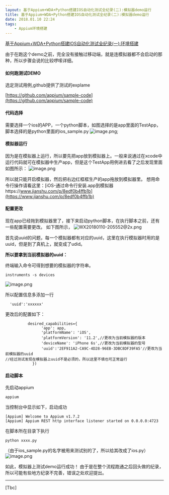 ```yaml
---
layout: 基于Appium+WDA+Python搭建IOS自动化测试全纪录(二):模拟器demo运行
title: 基于Appium+WDA+Python搭建IOS自动化测试全纪录(二):模拟器demo运行
date: 2018.01.10 22:24
tags:
	- Appium环境搭建
---
```


[基于Appium+WDA+Python搭建IOS自动化测试全纪录(一):环境搭建
](2018/01/10/201801102040/)

由于在跑这个demo之前，完全没有接触过移动端，就是连模拟器都不会启动的那种，所以步骤会说的比较啰嗦详细。

#### 如何跑测试DEMO

选定测试用例,github提供了测试的explame

[https://github.com/appium/sample-code](https://github.com/appium/sample-code)

#### 代码选择

需要选择一个ios的APP，一个python脚本，如图选择的是app里面的TestApp，脚本选择的是python里面的ios_sample.py
![image.png](http://upload-images.jianshu.io/upload_images/1094385-72611e445351abec.png?imageMogr2/auto-orient/strip%7CimageView2/2/w/1240);

#### 模拟器运行

因为是在模拟器上运行，所以要先把app放到模拟器上。一般来说通过在xcode中运行代码就可在模拟器中生产app，但是这个TestApp用例进去看了之后发现里面如图所示：
![image.png](http://upload-images.jianshu.io/upload_images/1094385-9a55f95dc9c13a23.png?imageMogr2/auto-orient/strip%7CimageView2/2/w/1240)

所以就只能开启模拟器，然后把右边红框框生产的app拖放到模拟器里。
想用命令行操作请看这里：[iOS-通过命令行安装.app到模拟器https://www.jianshu.com/p/8edf0b4ffb1b](https://www.jianshu.com/p/8edf0b4ffb1b)

#### 配置更改

现在app已经拖到模拟器里了，接下来启动python脚本，在执行脚本之前，还有一些配置需要更改。
如下图所示，
![WX20180110-205552@2x.png](http://upload-images.jianshu.io/upload_images/1094385-09190b669d9db567.png?imageMogr2/auto-orient/strip%7CimageView2/2/w/1240)

首先说uuid的问题，每一个模拟器都有对应的uuid，这里在执行模拟器时用的是uuid，但是到了真机上，就变成了udid。

**所以要拿到当前模拟器的uuid：**

终端输入命令可得到想要的模拟器的字符串。
```
instruments -s devices
```
![image.png](http://upload-images.jianshu.io/upload_images/1094385-b0756ac60e6e89f7.png?imageMogr2/auto-orient/strip%7CimageView2/2/w/1240)

所以配置信息多添加一行
```
  'uuid':'xxxxxx'
```

更改后的配置如下：
```
          desired_capabilities={
                'app': app,
                'platformName': 'iOS',
                'platformVersion': '11.2',//更改为当前模拟器的版本
                'deviceName': 'iPhone 6s',//更改为当前模拟器的型号 
                'uuid':'2EF911A2-CA9C-4D28-96EB-3DBC8DF39FA5'//更改为当前模拟器的uuid
//经过测试发现在模拟器上uuid不是必须的，所以这里不填也可正常运行
            })

```
#### 启动脚本
先启动appium
```
appium
```
当控制台中显示如下，启动成功
```
[Appium] Welcome to Appium v1.7.2
[Appium] Appium REST http interface listener started on 0.0.0.0:4723
```



在脚本所在目录下执行
```
python xxxx.py
```
（由于ios_sample.py的名字被用来测试别的了，所以给其改成了ios.py）
![image.png](http://upload-images.jianshu.io/upload_images/1094385-9cbb164e39d74e91.png?imageMogr2/auto-orient/strip%7CimageView2/2/w/1240)

如此，模拟器上测试demo运行成功！
由于是在整个流程跑通之后回头做的纪录，所以可能有些地方纪录不完善，错误之处欢迎提出。

------
[Tbc]








